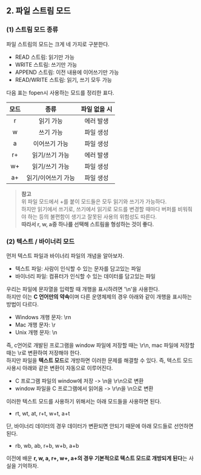 <h2> <strong> 2. 파일 스트림 모드 </strong> </h2>

<h3> <strong> (1) 스트림 모드 종류 </strong> </h3>

파일 스트림의 모드는 크게 네 가지로 구분한다.

* READ 스트림: 읽기만 가능
* WRITE 스트림: 쓰기만 가능
* APPEND 스트림: 이전 내용에 이어쓰기만 가능
* READ/WRITE 스트림: 읽기, 쓰기 모두 가능

다음 표는 fopen시 사용하는 모드를 정리한 표다.

|모드|종류|파일 없을 시|
|:---:|:---:|:---:|
|r|읽기 가능|에러 발생|
|w|쓰기 가능|파일 생성|
|a|이어쓰기 가능|파일 생성|
|r+|읽기/쓰기 가능|에러 발생|
|w+|읽기/쓰기 가능|파일 생성|
|a+|읽기/이어쓰기 가능|파일 생성|

><b>참고</b> <br>
위 파일 모드에서 +를 붙이 모드들은 모두 읽기와 쓰기가 가능하다. <br>
하지만 읽기에서 쓰기로, 쓰기에서 읽기로 모드를 변경할 때마다 버퍼를 비워줘야 하는 등의 불편함이 생기고 잘못된 사용의 위험성도 따른다. <br>
<b>따라서 r, w, a중 하나를 선택해 스트림을 형성하는 것이 좋다.</b>

<h3> <strong> (2) 텍스트 / 바이너리 모드 </strong> </h3>

먼저 텍스트 파일과 바이너리 파일의 개념을 알아보자.

* 텍스트 파일: 사람이 인식할 수 있는 문자를 담고있는 파일
* 바이너리 파일: 컴퓨터가 인식할 수 있는 데이터를 담고있는 파일

우리는 파일에 문자열을 입력할 때 개행을 표시하려면 '\n'을 사용한다. <br>
하지만 이는 <b>C 언어만의 약속</b>이며 다른 운영체제의 경우 아래와 같이 개행을 표시하는 방법이 다르다.

* Windows 개행 문자: \rn
* Mac 개행 문자: \r
* Unix 개행 문자: \n

즉, c언어로 개발된 프로그램을 window 파일에 저장할 때는 \r\n, mac 파일에 저장할 때는 \r로 변환하여 저장해야 한다. <br>
하지만 파일을 <b>텍스트 모드</b>로 개방하면 이러한 문제를 해결할 수 있다.
즉, 텍스트 모드 사용시 아래와 같은 변환이 자동으로 이루어진다.

* C 프로그램 파일의 window에 저장 -> \n을 \r\n으로 변환
* window 파일을 C 프로그램에서 읽어옴 -> \r\n을 \n으로 변환

이러한 텍스트 모드를 사용하기 위해서는 아래 모드들을 사용하면 된다.

* rt, wt, at, r+t, w+t, a+t

단, 바이너리 데이터의 경우 데이터가 변환되면 안되기 때문에 아래 모드들로 선언하면 된다.

* rb, wb, ab, r+b, w+b, a+b

이전에 배운 <b>r, w, a, r+, w+, a+의 경우 기본적으로 텍스트 모드로 개방되게 된다</b>는 사실을 기억하자.
